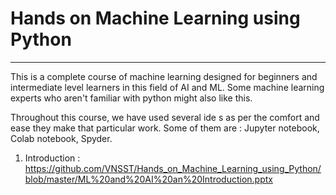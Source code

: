 # Hands on Machine Learning using Python
-----------------------------------------
This is a complete course of machine learning designed for beginners and intermediate level learners in this field of AI and ML. Some machine learning experts who aren't familiar with python might also like this.

Throughout this course, we have used several ide s as per the comfort and ease they make that particular work. 
Some of them are :
Jupyter notebook, Colab notebook, Spyder.

1. Introduction : https://github.com/VNSST/Hands_on_Machine_Learning_using_Python/blob/master/ML%20and%20AI%20an%20Introduction.pptx 
